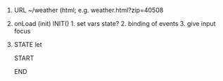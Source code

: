 
1. URL ~/weather (html; e.g. weather.html?zip=40508
2. onLoad (init)
    INIT()
        1. set vars state?
        2. binding of events
        3. give input focus
3. STATE
    let 


    
    START
    
    
    END